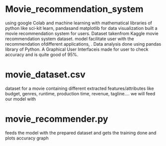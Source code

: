 # Movie_recommendation_system

using google Colab and machine learning with mathematical libraries of python like sci-kit learn, pandasand matplotlib for data visualization built a movie recommendation 
system for users.  Dataset takenfrom Kaggle movie recommendation system dataset.  model facilitate user with the recommendation ofdifferent applications, . 
Data analysis done using pandas library of Python.  A Graphical User Interfaceis made for user to check accuracy and is quite good of 95%.

# movie_dataset.csv

dataset for a movie containing different extracted features/attributes like budget, genres, runtime, production time, revenue, tagline.... we will feed our model with

# movie_recommender.py

feeds the model with the prepared dataset and gets the training done and plots accuracy graph 
